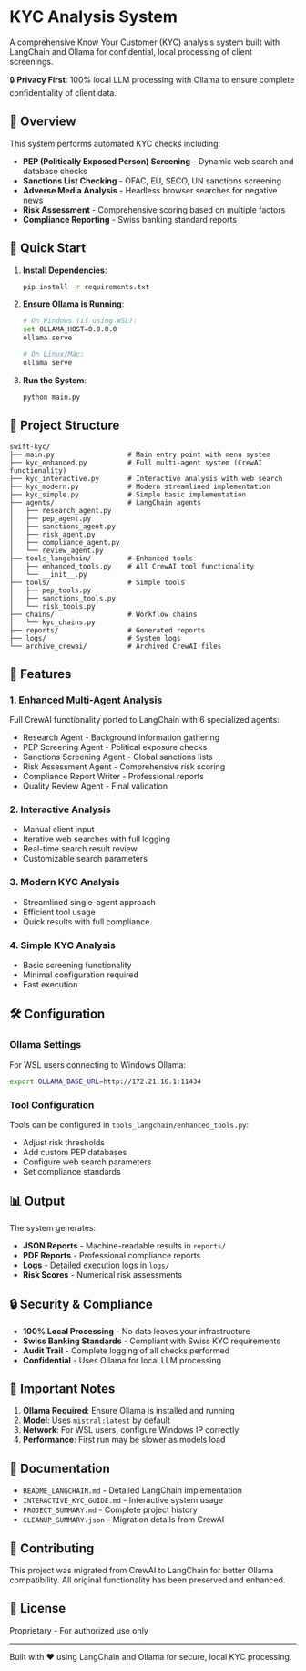 # KYC Analysis System

A comprehensive Know Your Customer (KYC) analysis system built with LangChain and Ollama for confidential, local processing of client screenings.

🔒 **Privacy First**: 100% local LLM processing with Ollama to ensure complete confidentiality of client data.

## 🎯 Overview

This system performs automated KYC checks including:
- **PEP (Politically Exposed Person) Screening** - Dynamic web search and database checks
- **Sanctions List Checking** - OFAC, EU, SECO, UN sanctions screening
- **Adverse Media Analysis** - Headless browser searches for negative news
- **Risk Assessment** - Comprehensive scoring based on multiple factors
- **Compliance Reporting** - Swiss banking standard reports

## 🚀 Quick Start

1. **Install Dependencies**:
   ```bash
   pip install -r requirements.txt
   ```

2. **Ensure Ollama is Running**:
   ```bash
   # On Windows (if using WSL):
   set OLLAMA_HOST=0.0.0.0
   ollama serve
   
   # On Linux/Mac:
   ollama serve
   ```

3. **Run the System**:
   ```bash
   python main.py
   ```

## 📁 Project Structure

```
swift-kyc/
├── main.py                  # Main entry point with menu system
├── kyc_enhanced.py          # Full multi-agent system (CrewAI functionality)
├── kyc_interactive.py       # Interactive analysis with web search
├── kyc_modern.py            # Modern streamlined implementation
├── kyc_simple.py            # Simple basic implementation
├── agents/                  # LangChain agents
│   ├── research_agent.py
│   ├── pep_agent.py
│   ├── sanctions_agent.py
│   ├── risk_agent.py
│   ├── compliance_agent.py
│   └── review_agent.py
├── tools_langchain/         # Enhanced tools
│   ├── enhanced_tools.py    # All CrewAI tool functionality
│   └── __init__.py
├── tools/                   # Simple tools
│   ├── pep_tools.py
│   ├── sanctions_tools.py
│   └── risk_tools.py
├── chains/                  # Workflow chains
│   └── kyc_chains.py
├── reports/                 # Generated reports
├── logs/                    # System logs
└── archive_crewai/          # Archived CrewAI files
```

## 🔧 Features

### 1. Enhanced Multi-Agent Analysis
Full CrewAI functionality ported to LangChain with 6 specialized agents:
- Research Agent - Background information gathering
- PEP Screening Agent - Political exposure checks
- Sanctions Screening Agent - Global sanctions lists
- Risk Assessment Agent - Comprehensive risk scoring
- Compliance Report Writer - Professional reports
- Quality Review Agent - Final validation

### 2. Interactive Analysis
- Manual client input
- Iterative web searches with full logging
- Real-time search result review
- Customizable search parameters

### 3. Modern KYC Analysis
- Streamlined single-agent approach
- Efficient tool usage
- Quick results with full compliance

### 4. Simple KYC Analysis
- Basic screening functionality
- Minimal configuration required
- Fast execution

## 🛠️ Configuration

### Ollama Settings
For WSL users connecting to Windows Ollama:
```bash
export OLLAMA_BASE_URL=http://172.21.16.1:11434
```

### Tool Configuration
Tools can be configured in `tools_langchain/enhanced_tools.py`:
- Adjust risk thresholds
- Add custom PEP databases
- Configure web search parameters
- Set compliance standards

## 📊 Output

The system generates:
- **JSON Reports** - Machine-readable results in `reports/`
- **PDF Reports** - Professional compliance reports
- **Logs** - Detailed execution logs in `logs/`
- **Risk Scores** - Numerical risk assessments

## 🔒 Security & Compliance

- **100% Local Processing** - No data leaves your infrastructure
- **Swiss Banking Standards** - Compliant with Swiss KYC requirements
- **Audit Trail** - Complete logging of all checks performed
- **Confidential** - Uses Ollama for local LLM processing

## 🚨 Important Notes

1. **Ollama Required**: Ensure Ollama is installed and running
2. **Model**: Uses `mistral:latest` by default
3. **Network**: For WSL users, configure Windows IP correctly
4. **Performance**: First run may be slower as models load

## 📝 Documentation

- `README_LANGCHAIN.md` - Detailed LangChain implementation
- `INTERACTIVE_KYC_GUIDE.md` - Interactive system usage
- `PROJECT_SUMMARY.md` - Complete project history
- `CLEANUP_SUMMARY.json` - Migration details from CrewAI

## 🤝 Contributing

This project was migrated from CrewAI to LangChain for better Ollama compatibility. All original functionality has been preserved and enhanced.

## 📄 License

Proprietary - For authorized use only

---

Built with ❤️ using LangChain and Ollama for secure, local KYC processing.
